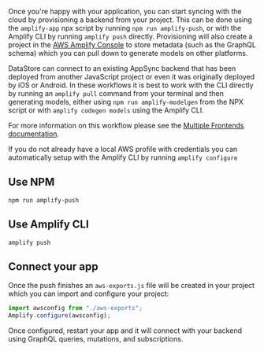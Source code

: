 Once you're happy with your application, you can start syncing with the cloud by provisioning a backend from your project. This can be done using the `amplify-app` npx script by running `npm run amplify-push`, or with the Amplify CLI by running `amplify push` directly. Provisioning will also create a project in the [AWS Amplify Console](https://aws.amazon.com/amplify/console/) to store metadata (such as the GraphQL schema) which you can pull down to generate models on other platforms.

DataStore can connect to an existing AppSync backend that has been deployed from another JavaScript project or even it was originally deployed by iOS or Android. In these workflows it is best to work with the CLI directly by running an `amplify pull` command from your terminal and then generating models, either using `npm run amplify-modelgen` from the NPX script or with `amplify codegen models` using the Amplify CLI.

For more information on this workflow please see the [Multiple Frontends documentation](https://aws-amplify.github.io/docs/cli-toolchain/quickstart#multiple-frontends).

<amplify-callout>

If you do not already have a local AWS profile with credentials you can automatically setup with the Amplify CLI by running `amplify configure` 

</amplify-callout>

## Use NPM

```
npm run amplify-push
```

## Use Amplify CLI

```
amplify push
```

## Connect your app

Once the push finishes an `aws-exports.js` file will be created in your project which you can import and configure your project:

```js
import awsconfig from "./aws-exports";
Amplify.configure(awsconfig);
```

Once configured, restart your app and it will connect with your backend using GraphQL queries, mutations, and subscriptions.
